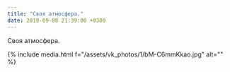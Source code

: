 ```yaml
---
title: "Своя атмосфера."
date: 2018-09-08 21:39:00 +0300
---
```


Своя атмосфера.

{% include media.html f="/assets/vk_photos/1/bM-C6mmKkao.jpg" alt="" %}
